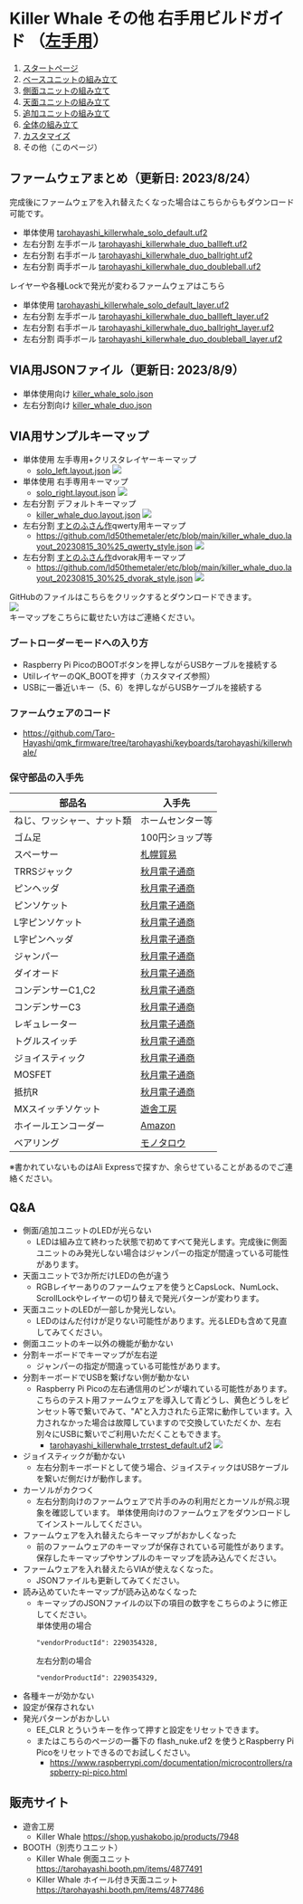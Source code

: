 # Killer Whale その他 右手用ビルドガイド （[左手用](../左手用/8_その他.md)）

1. [スタートページ](../README.md)
2. [ベースユニットの組み立て](../右手用/2_ベースユニット.md)
3. [側面ユニットの組み立て](../右手用/3_側面ユニット_トラックボール.md)
4. [天面ユニットの組み立て](../右手用/4_天面ユニット.md)
5. [追加ユニットの組み立て](../右手用/5_追加ユニット.md)
6. [全体の組み立て](../右手用/6_全体の組み立て.md)
7. [カスタマイズ](../右手用/7_カスタマイズ.md)
8. その他（このページ）
   
## ファームウェアまとめ（更新日: 2023/8/24）
完成後にファームウェアを入れ替えたくなった場合はこちらからもダウンロード可能です。  
- 単体使用 [tarohayashi_killerwhale_solo_default.uf2
](https://github.com/Taro-Hayashi/KillerWhale/releases/download/0.21.7/tarohayashi_killerwhale_solo_default.uf2)
- 左右分割 左手ボール [tarohayashi_killerwhale_duo_ballleft.uf2
](https://github.com/Taro-Hayashi/KillerWhale/releases/download/0.21.7/tarohayashi_killerwhale_duo_ballleft.uf2)
- 左右分割 右手ボール [tarohayashi_killerwhale_duo_ballright.uf2
](https://github.com/Taro-Hayashi/KillerWhale/releases/download/0.21.7/tarohayashi_killerwhale_duo_ballright.uf2)
- 左右分割 両手ボール [tarohayashi_killerwhale_duo_doubleball.uf2
](https://github.com/Taro-Hayashi/KillerWhale/releases/download/0.21.7/tarohayashi_killerwhale_duo_doubleball.uf2)

レイヤーや各種Lockで発光が変わるファームウェアはこちら
- 単体使用 [tarohayashi_killerwhale_solo_default_layer.uf2
](https://github.com/Taro-Hayashi/KillerWhale/releases/download/0.21.7/tarohayashi_killerwhale_solo_default_layer.uf2)
- 左右分割 左手ボール [tarohayashi_killerwhale_duo_ballleft_layer.uf2
](https://github.com/Taro-Hayashi/KillerWhale/releases/download/0.21.7/tarohayashi_killerwhale_duo_ballleft_layer.uf2)
- 左右分割 右手ボール [tarohayashi_killerwhale_duo_ballright_layer.uf2
](https://github.com/Taro-Hayashi/KillerWhale/releases/download/0.21.7/tarohayashi_killerwhale_duo_ballright_layer.uf2)
- 左右分割 両手ボール [tarohayashi_killerwhale_duo_doubleball_layer.uf2
](https://github.com/Taro-Hayashi/KillerWhale/releases/download/0.21.7/tarohayashi_killerwhale_duo_doubleball_layer.uf2)


## VIA用JSONファイル（更新日: 2023/8/9）
- 単体使用向け [killer_whale_solo.json
](https://github.com/Taro-Hayashi/KillerWhale/releases/download/0.21.7/killer_whale_solo.json)
- 左右分割向け [killer_whale_duo.json
](https://github.com/Taro-Hayashi/KillerWhale/releases/download/0.21.7/killer_whale_duo.json)

## VIA用サンプルキーマップ
- 単体使用 左手専用+クリスタレイヤーキーマップ
   - [solo_left.layout.json](https://github.com/Taro-Hayashi/KillerWhale/releases/download/0.21.7/solo_left.layout.json)
     ![](../img/keymap/solo-left.jpg)  
- 単体使用 右手専用キーマップ
   - [solo_right.layout.json](https://github.com/Taro-Hayashi/KillerWhale/releases/download/0.21.7/solo_right.layout.json)
     ![](../img/keymap/solo-right.jpg)
- 左右分割 デフォルトキーマップ
   - [killer_whale_duo.layout.json](https://github.com/Taro-Hayashi/KillerWhale/releases/download/0.21.7/killer_whale_duo.layout.json)
    ![](../img/keymap/duo-default.jpg)
- 左右分割 [すとのふさん作](https://twitter.com/ld50themetaler/status/1691378802365214720?s=20)qwerty用キーマップ
   - https://github.com/ld50themetaler/etc/blob/main/killer_whale_duo.layout_20230815_30%25_qwerty_style.json
    ![](../img/keymap/sut-qwerty.jpg)
- 左右分割 [すとのふさん作](https://twitter.com/ld50themetaler/status/1691378802365214720?s=20)dvorak用キーマップ
   - https://github.com/ld50themetaler/etc/blob/main/killer_whale_duo.layout_20230815_30%25_dvorak_style.json
    ![](../img/keymap/sut-dvorak.jpg)

GitHubのファイルはこちらをクリックするとダウンロードできます。  
![](../img/custom/download.png)  
キーマップをこちらに載せたい方はご連絡ください。  

### ブートローダーモードへの入り方
- Raspberry Pi PicoのBOOTボタンを押しながらUSBケーブルを接続する
-  UtilレイヤーのQK_BOOTを押す（カスタマイズ参照）
- USBに一番近いキー（5、6）を押しながらUSBケーブルを接続する


### ファームウェアのコード
- https://github.com/Taro-Hayashi/qmk_firmware/tree/tarohayashi/keyboards/tarohayashi/killerwhale/

### 保守部品の入手先
|部品名|入手先|
|-|-|
|ねじ、ワッシャー、ナット類|ホームセンター等|
|ゴム足|100円ショップ等|
|スペーサー|[札幌貿易](https://item.rakuten.co.jp/sapporo-boueki/c/0000000681/)|
|TRRSジャック|[秋月電子通商](https://akizukidenshi.com/catalog/g/gC-06070/)|
|ピンヘッダ|[秋月電子通商](https://akizukidenshi.com/catalog/g/gC-00167/)|
|ピンソケット|[秋月電子通商](https://akizukidenshi.com/catalog/g/gC-03138/)|
|L字ピンソケット|[秋月電子通商](https://akizukidenshi.com/catalog/g/gC-16795/)|
|L字ピンヘッダ|[秋月電子通商](https://akizukidenshi.com/catalog/g/gC-16794/)|
|ジャンパー|[秋月電子通商](https://akizukidenshi.com/catalog/g/gP-03687/)|
|ダイオード|[秋月電子通商](https://akizukidenshi.com/catalog/g/gI-00941/)|
|コンデンサーC1,C2|[秋月電子通商](https://akizukidenshi.com/catalog/g/gP-08155/)|
|コンデンサーC3|[秋月電子通商](https://akizukidenshi.com/catalog/g/gP-08154/)|
|レギュレーター|[秋月電子通商](https://akizukidenshi.com/catalog/g/gI-10491/)|
|トグルスイッチ|[秋月電子通商](https://akizukidenshi.com/catalog/g/gP-02399/)|
|ジョイスティック|[秋月電子通商](https://akizukidenshi.com/catalog/g/gP-15951/)|
|MOSFET|[秋月電子通商](https://akizukidenshi.com/catalog/g/gI-04232/)|
|抵抗R|[秋月電子通商](https://akizukidenshi.com/catalog/g/gR-11802/)|
|MXスイッチソケット|[遊舎工房](https://shop.yushakobo.jp/products/4291)|
|ホイールエンコーダー|[Amazon](https://www.amazon.co.jp/s?k=ホイールエンコーダー+11mm)|
|ベアリング|[モノタロウ](https://www.monotaro.com/s/?c=&q=Mr62zz)|

※書かれていないものはAli Expressで探すか、余らせていることがあるのでご連絡ください。

## Q&A
- 側面/追加ユニットのLEDが光らない
  - LEDは組み立て終わった状態で初めてすべて発光します。完成後に側面ユニットのみ発光しない場合はジャンパーの指定が間違っている可能性があります。  
- 天面ユニットで3か所だけLEDの色が違う
  - RGBレイヤーありのファームウェアを使うとCapsLock、NumLock、ScrollLockやレイヤーの切り替えで発光パターンが変わります。
- 天面ユニットのLEDが一部しか発光しない。
   - LEDのはんだ付けが足りない可能性があります。光るLEDも含めて見直してみてください。
- 側面ユニットのキー以外の機能が動かない
- 分割キーボードでキーマップが左右逆
  - ジャンパーの指定が間違っている可能性があります。 
- 分割キーボードでUSBを繋げない側が動かない
   - Raspberry Pi Picoの左右通信用のピンが壊れている可能性があります。こちらのテスト用ファームウェアを導入して青どうし、黄色どうしをピンセット等で繋いでみて、"A"と入力されたら正常に動作しています。入力されなかった場合は故障していますので交換していただくか、左右別々にUSBに繋いでご利用いただくこともできます。
      - [tarohayashi_killerwhale_trrstest_default.uf2](https://github.com/Taro-Hayashi/KillerWhale/releases/download/0.21.7/tarohayashi_killerwhale_trrstest_default.uf2)
        ![](../img/custom/IMG_7353.jpg)
- ジョイスティックが動かない
  - 左右分割キーボードとして使う場合、ジョイスティックはUSBケーブルを繋いだ側だけが動作します。  
- カーソルがカクつく
  - 左右分割向けのファームウェアで片手のみの利用だとカーソルが飛ぶ現象を確認しています。  単体使用向けのファームウェアをダウンロードしてインストールしてください。
- ファームウェアを入れ替えたらキーマップがおかしくなった
  - 前のファームウェアのキーマップが保存されている可能性があります。保存したキーマップやサンプルのキーマップを読み込んでください。
- ファームウェアを入れ替えたらVIAが使えなくなった。
  - JSONファイルも更新してみてください。
- 読み込めていたキーマップが読み込めなくなった
  - キーマップのJSONファイルの以下の項目の数字をこちらのように修正してください。  
    単体使用の場合
    ~~~
    "vendorProductId": 2290354328,
    ~~~
    左右分割の場合
    ~~~
    "vendorProductId": 2290354329,
    ~~~
- 各種キーが効かない
- 設定が保存されない
- 発光パターンがおかしい
   - EE_CLR とういうキーを作って押すと設定をリセットできます。
   - またはこちらのページの一番下の flash_nuke.uf2 を使うとRaspberry Pi Picoをリセットできるのでお試しください。
      - https://www.raspberrypi.com/documentation/microcontrollers/raspberry-pi-pico.html

## 販売サイト
- 遊舎工房
  - Killer Whale https://shop.yushakobo.jp/products/7948
- BOOTH（別売りユニット）
  - Killer Whale 側面ユニット https://tarohayashi.booth.pm/items/4877491
  - Killer Whale ホイール付き天面ユニット https://tarohayashi.booth.pm/items/4877486
